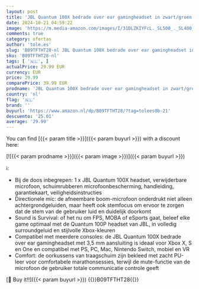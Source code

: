 ```yaml
---
layout: post
title: 'JBL Quantum 100X bedrade over ear gamingheadset in zwart/groen  met afneembare microfoonarm  ontworpen voor Xbox  compatibel met andere consoles'
date: 2024-10-21 04:59:22
image: 'https://m.media-amazon.com/images/I/31DLZKIYFcL._SL500_._SL400_.jpg'
comments: true
category: ofertas
author: 'tole.es'
slug: 'B09TFTHT28-nl JBL Quantum 100X bedrade over ear gamingheadset in...'
sku: 'B09TFTHT28-nl'
tags: [ '🇳🇱', ]
actualPrice: 29.99 EUR
currency: EUR
price: 29.99
comparePrice: 39.99 EUR
prodname: 'JBL Quantum 100X bedrade over ear gamingheadset in zwart/groen  met afneembare microfoonarm  ontworpen voor Xbox  compatibel met andere consoles'
country: 'nl'
flag: '🇳🇱'
brand: ''
buyurl: 'https://www.amazon.nl/dp/B09TFTHT28/?tag=tolees0b-21'
descuento: '25.01'
average: '29.99'
---
```


You can find [{{< param title >}}]({{< param buyurl >}}) with a discount here:

[![{{< param prodname >}}]({{< param image >}})]({{< param buyurl >}})

ℹ️:

- Bij de doos inbegrepen: 1 x JBL Quantum 100X headset, verwijderbare microfoon, schuimrubberen microfoonbescherming, handleiding, garantiekaart, veiligheidsinstructies
- Directionele mic: de afneembare boom-microfoon onderdrukt niet alleen achtergrondgeluiden, maar heeft ook stemfocus om ervoor te zorgen dat de stem van de gebruiker luid en duidelijk doorkomt
- Sound is Survival: of het nu om FPS, MOBA of eSports gaat, beleef elke game optimaal met de Quantum 100P headset van JBL, in volledig surroundgeluid en stijlvolle Xbox-kleuren
- Compatibel met meerdere consoles: de JBL Quantum 100X bedrade over ear gamingheadset met 3,5 mm aansluiting is ideaal voor Xbox X, S en One en compatibel met PS, PC, Mac, Nintendo Switch, mobiel en VR
- Comfort: de oorkussens van traagschuim zijn bekleed met zacht PU-leer voor comfortabele marathonsessies, terwijl de mute-functie van de microfoon de gebruiker totale communicatie controle geeft

[🛒 Buy it!!]({{< param buyurl >}})
{{<world>}}B09TFTHT28{{</world>}}
